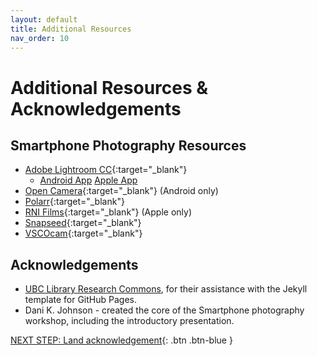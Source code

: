 ```yaml
---
layout: default
title: Additional Resources
nav_order: 10
---
```

# Additional Resources & Acknowledgements

## Smartphone Photography Resources
- [Adobe Lightroom CC](https://helpx.adobe.com/lightroom-cc/how-to/lightroom-mobile.html){:target="_blank"} 
    - [Android App](https://play.google.com/store/apps/details?id=com.adobe.lrmobile&gl=US&pli=1) [Apple App](https://apps.apple.com/us/app/adobe-lightroom/id1451544217?mt=12)
- [Open Camera](https://opencamera.sourceforge.io/){:target="_blank"} (Android only)
- [Polarr](https://www.polarr.co/){:target="_blank"}
- [RNI Films](https://reallyniceimages.com/store.html){:target="_blank"} (Apple only)
- [Snapseed](https://snapseed.online/){:target="_blank"} 
- [VSCOcam](https://vsco.co/){:target="_blank"}

## Acknowledgements

- [UBC Library Research Commons](https://github.com/ubc-library-rc/), for their assistance with the Jekyll template for GitHub Pages.
- Dani K. Johnson - created the core of the Smartphone photography workshop, including the introductory presentation.

[NEXT STEP: Land acknowledgement](land-acknowledgement.html){: .btn .btn-blue }
